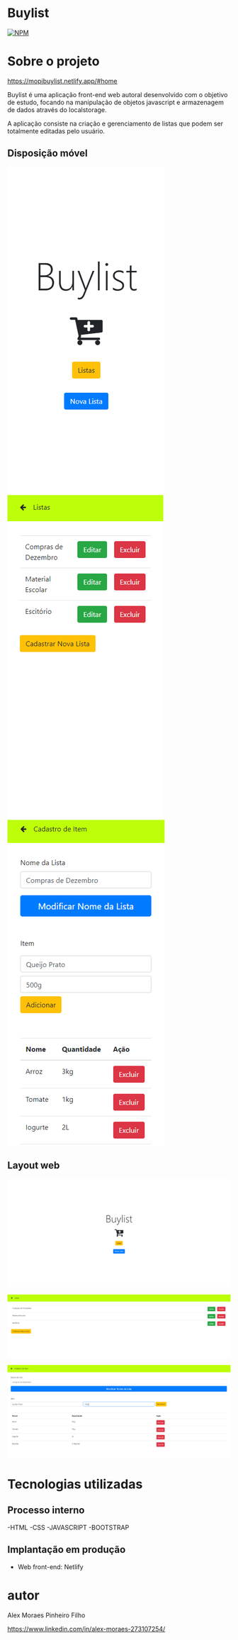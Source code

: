 # Buylist
[![NPM](https://img.shields.io/npm/l/react)](https://github.com/Mopi98/buylist/blob/main/LICENSE)

# Sobre o projeto

https://mopibuylist.netlify.app/#home

Buylist é uma aplicação front-end web autoral desenvolvido com o objetivo de estudo, focando na manipulação de objetos javascript e armazenagem de dados através do localstorage. 

A aplicação consiste na criação e gerenciamento de listas que podem ser totalmente editadas pelo usuário.

## Disposição móvel
![Mobile 1](https://github.com/Mopi98/buylist/blob/main/assets/1-mobile.PNG) ![Mobile 2](https://github.com/Mopi98/buylist/blob/main/assets/2-mobile.PNG) ![Mobile 3](https://github.com/Mopi98/buylist/blob/main/assets/3-mobile.PNG)

## Layout web
![Web 1](https://github.com/Mopi98/buylist/blob/main/assets/1-web.PNG)

![Web 2](https://github.com/Mopi98/buylist/blob/main/assets/2-web.PNG)

![Web 3](https://github.com/Mopi98/buylist/blob/main/assets/3-web.PNG)

# Tecnologias utilizadas
## Processo interno
-HTML
-CSS
-JAVASCRIPT
-BOOTSTRAP 

## Implantação em produção
- Web front-end: Netlify

# autor

Alex Moraes Pinheiro Filho

https://www.linkedin.com/in/alex-moraes-273107254/
